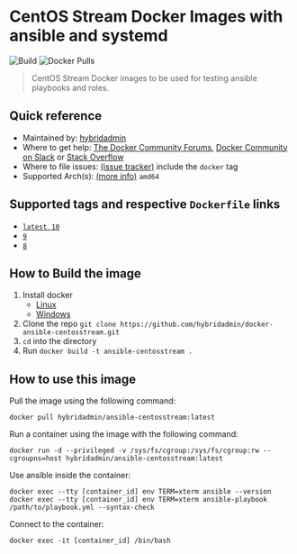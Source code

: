 # CentOS Stream Docker Images with ansible and systemd

![Build](https://img.shields.io/github/actions/workflow/status/hybridadmin/docker-ansible-centosstream/build.yml) ![Docker Pulls](https://img.shields.io/docker/pulls/hybridadmin/ansible-centos)

> CentOS Stream Docker images to be used for testing ansible playbooks and roles.

## Quick reference

- Maintained by: [hybridadmin](https://github.com/hybridadmin)
- Where to get help: [The Docker Community Forums](https://forums.docker.com/), [Docker Community on Slack](https://dockr.ly/slack) or [Stack Overflow](https://stackoverflow.com/search?tab=newest&q=docker)
- Where to file issues: [(issue tracker)](https://github.com/hybridadmin/docker-ansible-centosstream/issues) include the `docker` tag
- Supported Arch(s): [(more info)](https://github.com/docker-library/official-images#architectures-other-than-amd64) `amd64`

## Supported tags and respective `Dockerfile` links

- [`latest`, `10`](https://github.com/hybridadmin/docker-ansible-centosstream/tree/main/10/Dockerfile)
- [`9`](https://github.com/hybridadmin/docker-ansible-centosstream/tree/main/9/Dockerfile)
- [`8`](https://github.com/hybridadmin/docker-ansible-centosstream/tree/main/8/Dockerfile)

## How to Build the image

1. Install docker
   - [Linux](https://docs.docker.com/engine/install/)
   - [Windows](https://docs.docker.com/docker-for-windows/install/)
2. Clone the repo `git clone https://github.com/hybridadmin/docker-ansible-centosstream.git`
3. `cd` into the directory
4. Run `docker build -t ansible-centosstream .`

## How to use this image

Pull the image using the following command:

```console
docker pull hybridadmin/ansible-centosstream:latest
```

Run a container using the image with the following command:

```console
docker run -d --privileged -v /sys/fs/cgroup:/sys/fs/cgroup:rw --cgroupns=host hybridadmin/ansible-centosstream:latest
```

Use ansible inside the container:

```console
docker exec --tty [container_id] env TERM=xterm ansible --version
docker exec --tty [container_id] env TERM=xterm ansible-playbook /path/to/playbook.yml --syntax-check
```

Connect to the container:

```console
docker exec -it [container_id] /bin/bash
```

